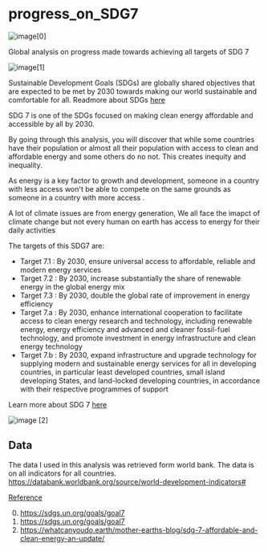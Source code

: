 # progress_on_SDG7
![image](https://github.com/Hafsah2020/progress_on_SDG7/assets/60625866/006ff2c3-636e-4b01-83bd-cdcd32a78ba9)[0]

Global analysis on progress made towards achieving all targets of SDG 7

![image](https://github.com/Hafsah2020/progress_on_SDG7/assets/60625866/0e530b33-c871-447e-a289-cf4516f3cdeb)[1]

Sustainable Development Goals (SDGs) are globally shared objectives that are expected to be met by 2030 towards making our world sustainable and comfortable for all.
Readmore about SDGs <a href='https://sdgs.un.org/goals'>here</a>

SDG 7 is one of the SDGs focused on making clean energy affordable and accessible by all by 2030.

By going through this analysis, you will discover that while some countries have their population or almost all their population with access to clean and affordable energy and some others do no not. This creates inequity and inequality.

As energy is a key factor to growth and development, someone in a country with less access won't be able to compete on the same grounds as someone in a country with more access .

A lot of climate issues are from energy generation, We all face the imapct of climate change but not every human on earth has access to energy for their daily activities

The targets of this SDG7 are:

* Target 7.1 : By 2030, ensure universal access to affordable, reliable and modern energy services 
* Target 7.2 : By 2030, increase substantially the share of renewable energy in the global energy mix
* Target 7.3 : By 2030, double the global rate of improvement in energy efficiency
* Target 7.a : By 2030, enhance international cooperation to facilitate access to clean energy research and technology, including renewable energy, energy efficiency and advanced and cleaner fossil-fuel technology, and promote investment in energy infrastructure and clean energy technology
* Target 7.b : By 2030, expand infrastructure and upgrade technology for supplying modern and sustainable energy services for all in developing countries, in particular least developed countries, small island developing States, and land-locked developing countries, in accordance with their respective programmes of support

Learn more about SDG 7 <a href='https://sdgs.un.org/goals/goal7'>here</a>


![image](https://github.com/Hafsah2020/progress_on_SDG7/assets/60625866/b8c174ad-d537-47d6-a8e4-5d057d7f1cb8) [2]


<h2> Data</h2>

The data I used in this analysis was retrieved form world bank. The data is on all indicators for all countries. https://databank.worldbank.org/source/world-development-indicators#



<u>Reference </u>

0. https://sdgs.un.org/goals/goal7
1. https://sdgs.un.org/goals/goal7
2. https://whatcanyoudo.earth/mother-earths-blog/sdg-7-affordable-and-clean-energy-an-update/
